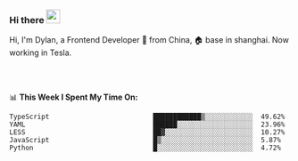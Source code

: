### Hi there <img src="https://media.giphy.com/media/hvRJCLFzcasrR4ia7z/giphy.gif" width="25px">

<!-- ![visitors](https://visitor-badge.glitch.me/badge?page_id=dislfyer.dislfyer) -->

Hi, I'm Dylan, a Frontend Developer 🚀 from China, 🏠 base in shanghai. Now working in Tesla.

<br/>
<br/>

📊 **This Week I Spent My Time On:**


<!--START_SECTION:waka-->

```text
TypeScript                          ████████████▒░░░░░░░░░░░░  49.62%
YAML                                ██████░░░░░░░░░░░░░░░░░░░  23.96%
LESS                                ██▓░░░░░░░░░░░░░░░░░░░░░░  10.27%
JavaScript                          █▒░░░░░░░░░░░░░░░░░░░░░░░  5.87%
Python                              █░░░░░░░░░░░░░░░░░░░░░░░░  4.72%
```

<!--END_SECTION:waka-->

<!--
**About Me:**
 -->
